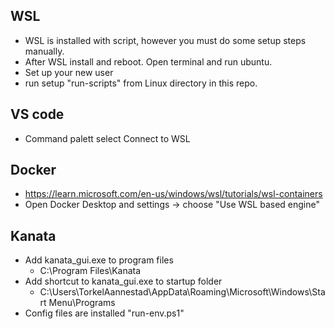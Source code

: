 ## WSL

- WSL is installed with script, however you must do some setup steps manually.
- After WSL install and reboot. Open terminal and run ubuntu.
- Set up your new user
- run setup "run-scripts" from Linux directory in this repo.

## VS code

- Command palett select Connect to WSL

## Docker

- https://learn.microsoft.com/en-us/windows/wsl/tutorials/wsl-containers
- Open Docker Desktop and settings -> choose "Use WSL based engine"

## Kanata

- Add kanata_gui.exe to program files
  - C:\Program Files\Kanata
- Add shortcut to kanata_gui.exe to startup folder
  - C:\Users\TorkelAannestad\AppData\Roaming\Microsoft\Windows\Start Menu\Programs
- Config files are installed "run-env.ps1"
